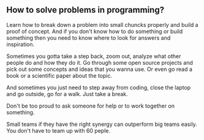 <h2>How to solve problems in programming?</h2>
<p>
Learn how to break down a problem into small chuncks properly and build a proof of concept. And if you don't know how to do something or build something then you need to know where to look for answers and inspiration.
</p>
<p>
Sometimes you gotta take a step back, zoom out, analyze what other people do and how they do it. Go through some open source projects and pick out some concepts and ideas that you wanna use. Or even go read a book or a scientific paper about the topic.
</p>
<p>
And sometimes you just need to step away from coding, close the laptop and go outside, go for a walk. Just take a break.
</p>
<p>
Don't be too proud to ask someone for help or to work together on something.
</p>
<p>
Small teams if they have the right synergy can outperform big teams easily. You don't have to team up with 60 peple.
</p>
